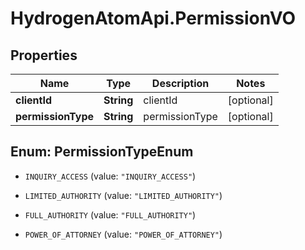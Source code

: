 # HydrogenAtomApi.PermissionVO

## Properties
Name | Type | Description | Notes
------------ | ------------- | ------------- | -------------
**clientId** | **String** | clientId | [optional] 
**permissionType** | **String** | permissionType | [optional] 


<a name="PermissionTypeEnum"></a>
## Enum: PermissionTypeEnum


* `INQUIRY_ACCESS` (value: `"INQUIRY_ACCESS"`)

* `LIMITED_AUTHORITY` (value: `"LIMITED_AUTHORITY"`)

* `FULL_AUTHORITY` (value: `"FULL_AUTHORITY"`)

* `POWER_OF_ATTORNEY` (value: `"POWER_OF_ATTORNEY"`)




